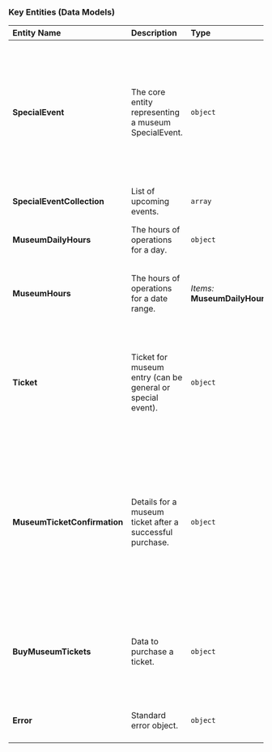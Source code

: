 
### Key Entities (Data Models)

| Entity Name | Description | Type | Attributes |
| :--- | :--- | :--- | :--- |
| **SpecialEvent** | The core entity representing a museum SpecialEvent. | `object` | \<ul\>\<li\>`EventId`: **UUID**, Unique identifier.\</li\>\<li\>`EventName`: **string**, Human-readable name.\</li\>\<li\>`EventDescription`: **string**, Detailed content description.\</li\>\<li\>`EventDates`: **array**, Dates event appears.\</li\>\<li\>`Price`: **decimal**, Must be positive (FR-003 enforced).\</li\>\</ul\> |
| **SpecialEventCollection** | List of upcoming events. | `array` | *Items:* **SpecialEvent** |
| **MuseumDailyHours** | The hours of operations for a day. | `object` | \<ul\>\<li\>`Date`: **date**\</li\>\<li\>`TimeOpen`: **time**\</li\>\<li\>`TimeClosed`: **time**\</li\>\</ul\> |
| **MuseumHours** | The hours of operations for a date range. | *Items:* **MuseumDailyHours** | \<ul\>\<li\>`Date`: **date**, Date operating hours apply to.\</li\>\<li\>`TimeOpen`: **time**\</li\>\<li\>`TimeClosed`: **time**\</li\>\</ul\> |
| **Ticket** | Ticket for museum entry (can be general or special event). | `object` | \<ul\>\<li\>`TicketId`: **UUID**, Unique identifier.\</li\>\<li\>`TicketDate`: **date**, General or Special Event Date.\</li\>\<li\>`TicketType`: **string**, General or Special Event.\</li\>\<li\>`EventId`: **EventId**, Only required if purchasing a Special Event ticket.\</li\>\</ul\> |
| **MuseumTicketConfirmation** | Details for a museum ticket after a successful purchase. | `object` | \<ul\>\<li\>`TicketCodeImage`: **string**, Image of ticket with a QR code used for museum or event entry.\</li\>\<li\>`MuseumHours`: **MuseumHours**, Operating Hours of date of ticket.\</li\>\<li\>`TicketType`: **string**, General or Special Event.\</li\>\<li\>`EventId`: **UUID**, Only required if purchasing a Special Event ticket.\</li\>\</ul\> |
| **BuyMuseumTickets** | Data to purchase a ticket. | `object` | \<ul\>\<li\>`TicketMessage`: **string**, Confirmation message.\</li\>\<li\>`TicketId`: **UUID**, Unique identifier.\</li\>\<li\>`TicketConfirmation`: **string**, Unique code used to verify ticket purchase.\</li\>\</ul\> |
| **Error** | Standard error object. | `object` | \<ul\>\<li\>`Type`: **string**\</li\>\<li\>`Title`: **string**, Validation Failed.\</li\>\</ul\> |

